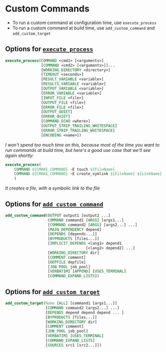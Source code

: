 # Custom Commands

* To run a custom command at configuration time, use `execute_process`
* To run a custom command at build time, use `add_custom_command` and `add_custom_target`


## Options for [`execute_process`](https://cmake.org/cmake/help/latest/command/execute_process.html)
```cmake
execute_process(COMMAND <cmd1> [<arguments>]
                [COMMAND <cmd2> [<arguments>]]...
                [WORKING_DIRECTORY <directory>]
                [TIMEOUT <seconds>]
                [RESULT_VARIABLE <variable>]
                [RESULTS_VARIABLE <variable>]
                [OUTPUT_VARIABLE <variable>]
                [ERROR_VARIABLE <variable>]
                [INPUT_FILE <file>]
                [OUTPUT_FILE <file>]
                [ERROR_FILE <file>]
                [OUTPUT_QUIET]
                [ERROR_QUIET]
                [COMMAND_ECHO <where>]
                [OUTPUT_STRIP_TRAILING_WHITESPACE]
                [ERROR_STRIP_TRAILING_WHITESPACE]
                [ENCODING <name>])
```


*I won't spend too much time on this, because most of the time you want to run commands at build time, but here's a good use case that we'll see again shortly:*
```cmake
execute_process(
    COMMAND ${CMAKE_COMMAND} -E touch ${FileName}
    COMMAND ${CMAKE_COMMAND} -E create_symlink ${FileName} ${LinkName}
    )
```
*It creates a file, with a symbolic link to the file*


## Options for [`add_custom_command`](https://cmake.org/cmake/help/latest/command/add_custom_command.html)
```cmake
add_custom_command(OUTPUT output1 [output2 ...]
                   COMMAND command1 [ARGS] [args1...]
                   [COMMAND command2 [ARGS] [args2...] ...]
                   [MAIN_DEPENDENCY depend]
                   [DEPENDS [depends...]]
                   [BYPRODUCTS [files...]]
                   [IMPLICIT_DEPENDS <lang1> depend1
                                    [<lang2> depend2] ...]
                   [WORKING_DIRECTORY dir]
                   [COMMENT comment]
                   [DEPFILE depfile]
                   [JOB_POOL job_pool]
                   [VERBATIM] [APPEND] [USES_TERMINAL]
                   [COMMAND_EXPAND_LISTS])
```


## Options for [`add_custom_target`](https://cmake.org/cmake/help/latest/command/add_custom_target.html)
```cmake
add_custom_target(Name [ALL] [command1 [args1...]]
                  [COMMAND command2 [args2...] ...]
                  [DEPENDS depend depend depend ... ]
                  [BYPRODUCTS [files...]]
                  [WORKING_DIRECTORY dir]
                  [COMMENT comment]
                  [JOB_POOL job_pool]
                  [VERBATIM] [USES_TERMINAL]
                  [COMMAND_EXPAND_LISTS]
                  [SOURCES src1 [src2...]])
```
